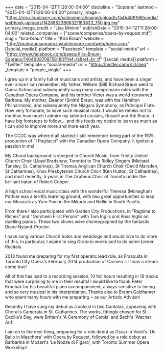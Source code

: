 +++
date = "2015-04-12T11:26:00-04:00"
discipline = "Soprano"
lastmod = "2015-04-12T11:26:00-04:00"
primary_image = "https://res.cloudinary.com/schmopera/image/upload/v1545409169/media/webhook-uploads/1428852380632/183833_750.jpg.jpg"
primary_image_credit = "Lisa Mininni"
publishDate = "2015-04-12T11:26:00-04:00"
related_companies = ["scene/companies/opera-by-request.md"]
slug = "kira-braun"
title = "Kira Braun"
website = "http://kirabraunsoprano.instantencore.com/web/home.aspx"
[[social_media]]
platform = "Facebook"
template = "social-media"
url = "https://www.facebook.com/pages/Kira-Braun-Soprano/1404908709758180?fref=ts&ref=br_tf"
[[social_media]]
platform = "Twitter"
template = "social-media"
url = "https://twitter.com/Kirlchen"
_template = "people_single"
+++

<p>
	I grew up in a family full of musicians and artists, and have been a singer ever since I can remember. My father, William (Bill) Richard Braun went to Opera School and subsequently sang many comprimario roles with the Canadian Opera Company, and his brother Victor was a world-renowned Baritone. My mother, Eleanor (Smith) Braun, was with the Hamilton Philharmonic, and subsequently the Niagara Symphony, as Principal Flute. How very fortunate, to have such musical roots. I would be remiss not to mention how much I admire my talented cousins, Russell and Adi Braun...I have big footsteps to follow.... and this feeds my desire to learn as much as I can and to improve more and more each year.
</p>
<p>
	<span class="s1">The CCOC was where it all started; I still remember being part of the 1975 production of "I Pagliacci" with the Canadian Opera Company. It ignited a passion in me!</span>
</p>
<p>
	<span class="s1">My Choral background is steeped in Church Music, from Trinity United Church Choir (Lloyd Bradshaw, Toronto) to The Ridley Singers (Michael Tansley, St. Catharines), St Thomas Anglican Church Choir (David Marsden, St Catharines), Knox Presbyterian Church Choir (Ken Hutton, St Catharines), and most recently, 5 years in The Orpheus Choir of Toronto under the brilliant baton of Robert Cooper. </span>
</p>
<p>
	<span class="s1">A high school vocal music class with the wonderful Theresa (Monaghan) Pothier was a terrific learning ground, with two great opportunities to lead our Musicals as Yum-Yum in the Mikado and Nellie in South Pacific. </span>
</p>
<p>
	<span class="s1">From there I also participated with Garden City Productions, in "Ragtime to Riches" and "Gershwin First Person" with Tom Inglis and Ross Inglis on duelling pianos. These two shows were choreographed by the fantastic Diane Nyland-Proctor.</span>
</p>
<p>
	<span class="s1">I have sung various Church Solos and weddings and would love to do more of this. In particular, I aspire to sing Oratorio works and to do some Lieder Recitals.</span>
</p>
<p>
	<span class="s1">2013 found me preparing for my first operatic lead role, as Frasquita in Toronto City Opera's February 2014 production of Carmen ~ it was a dream come true!</span>
</p>
<p>
	<span class="s1">All of this has lead to a recording session, 10 full hours resulting in 16 tracks that were surprising to me in their results! I would like to thank Peter Krochak for his beautiful piano accompaniment, always sensitive to timing and so very musical in his interpretation. Thanks also to Brahm Goldhamer who spent many hours with me preparing ~ as our Artistic Advisor!</span>
</p>
<p>
	<span class="s1">Recently I have sung my debut as a soloist in two Cantatas, appearing with Choralis Camerata in St. Catharines. The works, fittingly chosen for St. Cecilia's Day, were Britten's 'A Ceremony of Carols' and Bach's 'Wachet Auf'. </span>
</p>
<p>
	<span class="s1">I am on to the next thing, preparing for a role debut as Oscar in Verdi's 'Un Ballo in Maschera' with Opera by Request, followed by a role debut as Barbarina in Mozart's 'Le Nozze di Figaro', with Toronto Summer Opera Workshop!</span>
</p>
